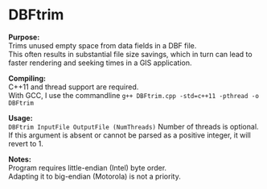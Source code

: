 # DBFtrim

**Purpose:**<br>
Trims unused empty space from data fields in a DBF file.<br>
This often results in substantial file size savings, which in turn can lead to faster rendering and seeking times in a GIS application.

**Compiling:**<br>
C++11 and thread support are required.<br>
With GCC, I use the commandline `g++ DBFtrim.cpp -std=c++11 -pthread -o DBFtrim`

**Usage:**<br>
`DBFtrim InputFile OutputFile (NumThreads)`
Number of threads is optional. If this argument is absent or cannot be parsed as a positive integer, it will revert to 1.

**Notes:**<br>
Program requires little-endian (Intel) byte order.<br>
Adapting it to big-endian (Motorola) is not a priority.
